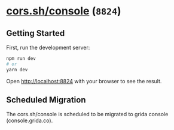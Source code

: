 # [cors.sh/console](https://cors.sh/console) (`8824`)

## Getting Started

First, run the development server:

```bash
npm run dev
# or
yarn dev
```

Open [http://localhost:8824](http://localhost:8824) with your browser to see the result.

## Scheduled Migration

The cors.sh/console is scheduled to be migrated to grida console (console.grida.co).
